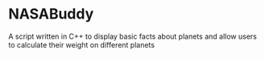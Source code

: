 # NASABuddy
A script written in C++ to display basic facts about planets and allow users to calculate their weight on different planets
